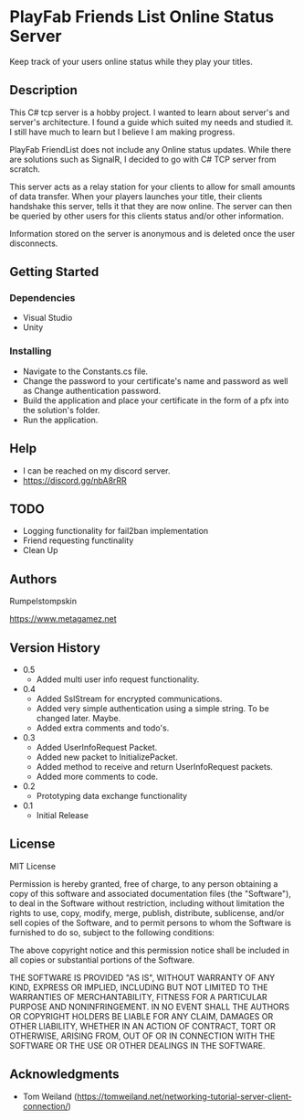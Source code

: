 # PlayFab Friends List Online Status Server

Keep track of your users online status while they play your titles.

## Description

This C# tcp server is a hobby project. I wanted to learn about server's and server's architecture. I found a guide which suited my needs and studied it.
I still have much to learn but I believe I am making progress.

PlayFab FriendList does not include any Online status updates. 
While there are solutions such as SignalR, I decided to go with C# TCP server from scratch.

This server acts as a relay station for your clients to allow for small amounts of data transfer.
When your players launches your title, their clients handshake this server, tells it that they are now online.
The server can then be queried by other users for this clients status and/or other information.

Information stored on the server is anonymous and is deleted once the user disconnects.

## Getting Started

### Dependencies

* Visual Studio
* Unity

### Installing

* Navigate to the Constants.cs file.
* Change the password to your certificate's name and password as well as Change authentication password.
* Build the application and place your certificate in the form of a pfx into the solution's folder.
* Run the application.

## Help

* I can be reached on my discord server.
* https://discord.gg/nbA8rRR

## TODO

* Logging functionality for fail2ban implementation
* Friend requesting functinality
* Clean Up

## Authors

Rumpelstompskin

https://www.metagamez.net

## Version History
* 0.5
    * Added multi user info request functionality.
* 0.4
    * Added SslStream for encrypted communications.
    * Added very simple authentication using a simple string. To be changed later. Maybe.
    * Added extra comments and todo's.
* 0.3
    * Added UserInfoRequest Packet.
    * Added new packet to InitializePacket.
    * Added method to receive and return UserInfoRequest packets.
    * Added more comments to code.
* 0.2
    * Prototyping data exchange functionality
* 0.1
    * Initial Release

## License

MIT License

Permission is hereby granted, free of charge, to any person obtaining a copy
of this software and associated documentation files (the "Software"), to deal
in the Software without restriction, including without limitation the rights
to use, copy, modify, merge, publish, distribute, sublicense, and/or sell
copies of the Software, and to permit persons to whom the Software is
furnished to do so, subject to the following conditions:

The above copyright notice and this permission notice shall be included in all
copies or substantial portions of the Software.

THE SOFTWARE IS PROVIDED "AS IS", WITHOUT WARRANTY OF ANY KIND, EXPRESS OR
IMPLIED, INCLUDING BUT NOT LIMITED TO THE WARRANTIES OF MERCHANTABILITY,
FITNESS FOR A PARTICULAR PURPOSE AND NONINFRINGEMENT. IN NO EVENT SHALL THE
AUTHORS OR COPYRIGHT HOLDERS BE LIABLE FOR ANY CLAIM, DAMAGES OR OTHER
LIABILITY, WHETHER IN AN ACTION OF CONTRACT, TORT OR OTHERWISE, ARISING FROM,
OUT OF OR IN CONNECTION WITH THE SOFTWARE OR THE USE OR OTHER DEALINGS IN THE
SOFTWARE.

## Acknowledgments

* Tom Weiland (https://tomweiland.net/networking-tutorial-server-client-connection/)